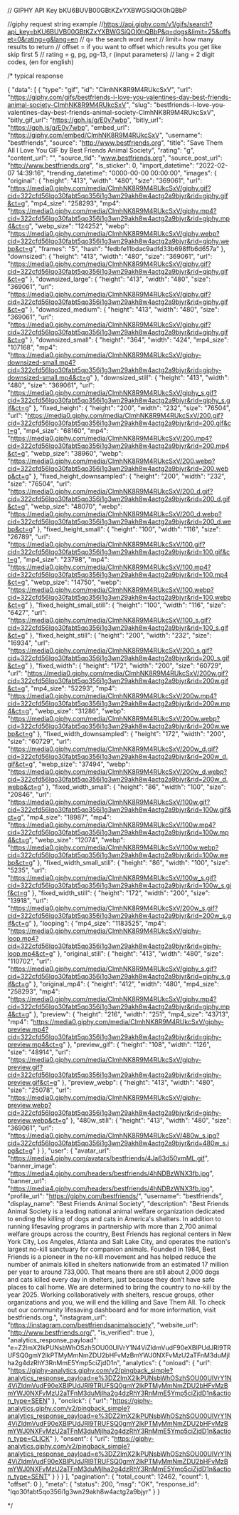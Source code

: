 // GIPHY API Key bKU6BUVB00GBtKZxYXBWGSiQOI0hQBbP


//giphy request string example
//https://api.giphy.com/v1/gifs/search?api_key=bKU6BUVB00GBtKZxYXBWGSiQOI0hQBbP&q=dogs&limit=25&offset=0&rating=g&lang=en
// q= the search word next
// limit= how many results to return
// offset = if you want to offset which results you get like skip first 5
// rating = g, pg, pg-13, r (input parameters)
// lang = 2 digit codes, (en for english)

/* typical response

{
  "data": [
    {
      "type": "gif",
      "id": "ClmhNK8R9M4RUkcSxV",
      "url": "https://giphy.com/gifs/bestfriends-i-love-you-valentines-day-best-friends-animal-society-ClmhNK8R9M4RUkcSxV",
      "slug": "bestfriends-i-love-you-valentines-day-best-friends-animal-society-ClmhNK8R9M4RUkcSxV",
      "bitly_gif_url": "https://gph.is/g/E0v7wbp",
      "bitly_url": "https://gph.is/g/E0v7wbp",
      "embed_url": "https://giphy.com/embed/ClmhNK8R9M4RUkcSxV",
      "username": "bestfriends",
      "source": "http://www.bestfriends.org",
      "title": "Save Them All I Love You GIF by Best Friends Animal Society",
      "rating": "g",
      "content_url": "",
      "source_tld": "www.bestfriends.org",
      "source_post_url": "http://www.bestfriends.org",
      "is_sticker": 0,
      "import_datetime": "2022-02-07 14:39:16",
      "trending_datetime": "0000-00-00 00:00:00",
      "images": {
        "original": {
          "height": "413",
          "width": "480",
          "size": "369061",
          "url": "https://media0.giphy.com/media/ClmhNK8R9M4RUkcSxV/giphy.gif?cid=322cfd56lqo30fabt5qo356i1g3wn29akh8w4actg2a9bjyr&rid=giphy.gif&ct=g",
          "mp4_size": "258293",
          "mp4": "https://media0.giphy.com/media/ClmhNK8R9M4RUkcSxV/giphy.mp4?cid=322cfd56lqo30fabt5qo356i1g3wn29akh8w4actg2a9bjyr&rid=giphy.mp4&ct=g",
          "webp_size": "124252",
          "webp": "https://media0.giphy.com/media/ClmhNK8R9M4RUkcSxV/giphy.webp?cid=322cfd56lqo30fabt5qo356i1g3wn29akh8w4actg2a9bjyr&rid=giphy.webp&ct=g",
          "frames": "5",
          "hash": "fedbfe11bdac9adfd33b698ffb6d657a"
        },
        "downsized": {
          "height": "413",
          "width": "480",
          "size": "369061",
          "url": "https://media0.giphy.com/media/ClmhNK8R9M4RUkcSxV/giphy.gif?cid=322cfd56lqo30fabt5qo356i1g3wn29akh8w4actg2a9bjyr&rid=giphy.gif&ct=g"
        },
        "downsized_large": {
          "height": "413",
          "width": "480",
          "size": "369061",
          "url": "https://media0.giphy.com/media/ClmhNK8R9M4RUkcSxV/giphy.gif?cid=322cfd56lqo30fabt5qo356i1g3wn29akh8w4actg2a9bjyr&rid=giphy.gif&ct=g"
        },
        "downsized_medium": {
          "height": "413",
          "width": "480",
          "size": "369061",
          "url": "https://media0.giphy.com/media/ClmhNK8R9M4RUkcSxV/giphy.gif?cid=322cfd56lqo30fabt5qo356i1g3wn29akh8w4actg2a9bjyr&rid=giphy.gif&ct=g"
        },
        "downsized_small": {
          "height": "364",
          "width": "424",
          "mp4_size": "107168",
          "mp4": "https://media0.giphy.com/media/ClmhNK8R9M4RUkcSxV/giphy-downsized-small.mp4?cid=322cfd56lqo30fabt5qo356i1g3wn29akh8w4actg2a9bjyr&rid=giphy-downsized-small.mp4&ct=g"
        },
        "downsized_still": {
          "height": "413",
          "width": "480",
          "size": "369061",
          "url": "https://media0.giphy.com/media/ClmhNK8R9M4RUkcSxV/giphy_s.gif?cid=322cfd56lqo30fabt5qo356i1g3wn29akh8w4actg2a9bjyr&rid=giphy_s.gif&ct=g"
        },
        "fixed_height": {
          "height": "200",
          "width": "232",
          "size": "76504",
          "url": "https://media0.giphy.com/media/ClmhNK8R9M4RUkcSxV/200.gif?cid=322cfd56lqo30fabt5qo356i1g3wn29akh8w4actg2a9bjyr&rid=200.gif&ct=g",
          "mp4_size": "68160",
          "mp4": "https://media0.giphy.com/media/ClmhNK8R9M4RUkcSxV/200.mp4?cid=322cfd56lqo30fabt5qo356i1g3wn29akh8w4actg2a9bjyr&rid=200.mp4&ct=g",
          "webp_size": "38960",
          "webp": "https://media0.giphy.com/media/ClmhNK8R9M4RUkcSxV/200.webp?cid=322cfd56lqo30fabt5qo356i1g3wn29akh8w4actg2a9bjyr&rid=200.webp&ct=g"
        },
        "fixed_height_downsampled": {
          "height": "200",
          "width": "232",
          "size": "76504",
          "url": "https://media0.giphy.com/media/ClmhNK8R9M4RUkcSxV/200_d.gif?cid=322cfd56lqo30fabt5qo356i1g3wn29akh8w4actg2a9bjyr&rid=200_d.gif&ct=g",
          "webp_size": "48070",
          "webp": "https://media0.giphy.com/media/ClmhNK8R9M4RUkcSxV/200_d.webp?cid=322cfd56lqo30fabt5qo356i1g3wn29akh8w4actg2a9bjyr&rid=200_d.webp&ct=g"
        },
        "fixed_height_small": {
          "height": "100",
          "width": "116",
          "size": "26789",
          "url": "https://media0.giphy.com/media/ClmhNK8R9M4RUkcSxV/100.gif?cid=322cfd56lqo30fabt5qo356i1g3wn29akh8w4actg2a9bjyr&rid=100.gif&ct=g",
          "mp4_size": "23798",
          "mp4": "https://media0.giphy.com/media/ClmhNK8R9M4RUkcSxV/100.mp4?cid=322cfd56lqo30fabt5qo356i1g3wn29akh8w4actg2a9bjyr&rid=100.mp4&ct=g",
          "webp_size": "14750",
          "webp": "https://media0.giphy.com/media/ClmhNK8R9M4RUkcSxV/100.webp?cid=322cfd56lqo30fabt5qo356i1g3wn29akh8w4actg2a9bjyr&rid=100.webp&ct=g"
        },
        "fixed_height_small_still": {
          "height": "100",
          "width": "116",
          "size": "6427",
          "url": "https://media0.giphy.com/media/ClmhNK8R9M4RUkcSxV/100_s.gif?cid=322cfd56lqo30fabt5qo356i1g3wn29akh8w4actg2a9bjyr&rid=100_s.gif&ct=g"
        },
        "fixed_height_still": {
          "height": "200",
          "width": "232",
          "size": "16934",
          "url": "https://media0.giphy.com/media/ClmhNK8R9M4RUkcSxV/200_s.gif?cid=322cfd56lqo30fabt5qo356i1g3wn29akh8w4actg2a9bjyr&rid=200_s.gif&ct=g"
        },
        "fixed_width": {
          "height": "172",
          "width": "200",
          "size": "60729",
          "url": "https://media0.giphy.com/media/ClmhNK8R9M4RUkcSxV/200w.gif?cid=322cfd56lqo30fabt5qo356i1g3wn29akh8w4actg2a9bjyr&rid=200w.gif&ct=g",
          "mp4_size": "52293",
          "mp4": "https://media0.giphy.com/media/ClmhNK8R9M4RUkcSxV/200w.mp4?cid=322cfd56lqo30fabt5qo356i1g3wn29akh8w4actg2a9bjyr&rid=200w.mp4&ct=g",
          "webp_size": "31286",
          "webp": "https://media0.giphy.com/media/ClmhNK8R9M4RUkcSxV/200w.webp?cid=322cfd56lqo30fabt5qo356i1g3wn29akh8w4actg2a9bjyr&rid=200w.webp&ct=g"
        },
        "fixed_width_downsampled": {
          "height": "172",
          "width": "200",
          "size": "60729",
          "url": "https://media0.giphy.com/media/ClmhNK8R9M4RUkcSxV/200w_d.gif?cid=322cfd56lqo30fabt5qo356i1g3wn29akh8w4actg2a9bjyr&rid=200w_d.gif&ct=g",
          "webp_size": "37494",
          "webp": "https://media0.giphy.com/media/ClmhNK8R9M4RUkcSxV/200w_d.webp?cid=322cfd56lqo30fabt5qo356i1g3wn29akh8w4actg2a9bjyr&rid=200w_d.webp&ct=g"
        },
        "fixed_width_small": {
          "height": "86",
          "width": "100",
          "size": "20846",
          "url": "https://media0.giphy.com/media/ClmhNK8R9M4RUkcSxV/100w.gif?cid=322cfd56lqo30fabt5qo356i1g3wn29akh8w4actg2a9bjyr&rid=100w.gif&ct=g",
          "mp4_size": "18987",
          "mp4": "https://media0.giphy.com/media/ClmhNK8R9M4RUkcSxV/100w.mp4?cid=322cfd56lqo30fabt5qo356i1g3wn29akh8w4actg2a9bjyr&rid=100w.mp4&ct=g",
          "webp_size": "12074",
          "webp": "https://media0.giphy.com/media/ClmhNK8R9M4RUkcSxV/100w.webp?cid=322cfd56lqo30fabt5qo356i1g3wn29akh8w4actg2a9bjyr&rid=100w.webp&ct=g"
        },
        "fixed_width_small_still": {
          "height": "86",
          "width": "100",
          "size": "5235",
          "url": "https://media0.giphy.com/media/ClmhNK8R9M4RUkcSxV/100w_s.gif?cid=322cfd56lqo30fabt5qo356i1g3wn29akh8w4actg2a9bjyr&rid=100w_s.gif&ct=g"
        },
        "fixed_width_still": {
          "height": "172",
          "width": "200",
          "size": "13918",
          "url": "https://media0.giphy.com/media/ClmhNK8R9M4RUkcSxV/200w_s.gif?cid=322cfd56lqo30fabt5qo356i1g3wn29akh8w4actg2a9bjyr&rid=200w_s.gif&ct=g"
        },
        "looping": {
          "mp4_size": "1183525",
          "mp4": "https://media0.giphy.com/media/ClmhNK8R9M4RUkcSxV/giphy-loop.mp4?cid=322cfd56lqo30fabt5qo356i1g3wn29akh8w4actg2a9bjyr&rid=giphy-loop.mp4&ct=g"
        },
        "original_still": {
          "height": "413",
          "width": "480",
          "size": "110702",
          "url": "https://media0.giphy.com/media/ClmhNK8R9M4RUkcSxV/giphy_s.gif?cid=322cfd56lqo30fabt5qo356i1g3wn29akh8w4actg2a9bjyr&rid=giphy_s.gif&ct=g"
        },
        "original_mp4": {
          "height": "412",
          "width": "480",
          "mp4_size": "258293",
          "mp4": "https://media0.giphy.com/media/ClmhNK8R9M4RUkcSxV/giphy.mp4?cid=322cfd56lqo30fabt5qo356i1g3wn29akh8w4actg2a9bjyr&rid=giphy.mp4&ct=g"
        },
        "preview": {
          "height": "216",
          "width": "251",
          "mp4_size": "43713",
          "mp4": "https://media0.giphy.com/media/ClmhNK8R9M4RUkcSxV/giphy-preview.mp4?cid=322cfd56lqo30fabt5qo356i1g3wn29akh8w4actg2a9bjyr&rid=giphy-preview.mp4&ct=g"
        },
        "preview_gif": {
          "height": "108",
          "width": "126",
          "size": "48914",
          "url": "https://media0.giphy.com/media/ClmhNK8R9M4RUkcSxV/giphy-preview.gif?cid=322cfd56lqo30fabt5qo356i1g3wn29akh8w4actg2a9bjyr&rid=giphy-preview.gif&ct=g"
        },
        "preview_webp": {
          "height": "413",
          "width": "480",
          "size": "25078",
          "url": "https://media0.giphy.com/media/ClmhNK8R9M4RUkcSxV/giphy-preview.webp?cid=322cfd56lqo30fabt5qo356i1g3wn29akh8w4actg2a9bjyr&rid=giphy-preview.webp&ct=g"
        },
        "480w_still": {
          "height": "413",
          "width": "480",
          "size": "369061",
          "url": "https://media0.giphy.com/media/ClmhNK8R9M4RUkcSxV/480w_s.jpg?cid=322cfd56lqo30fabt5qo356i1g3wn29akh8w4actg2a9bjyr&rid=480w_s.jpg&ct=g"
        }
      },
      "user": {
        "avatar_url": "https://media4.giphy.com/avatars/bestfriends/4Ja63d50vmML.gif",
        "banner_image": "https://media4.giphy.com/headers/bestfriends/4hNDBzWNX3fb.jpg",
        "banner_url": "https://media4.giphy.com/headers/bestfriends/4hNDBzWNX3fb.jpg",
        "profile_url": "https://giphy.com/bestfriends/",
        "username": "bestfriends",
        "display_name": "Best Friends Animal Society",
        "description": "Best Friends Animal Society is a leading national animal welfare organization dedicated to ending the killing of dogs and cats in America's shelters. In addition to running lifesaving programs in partnership with more than 2,700 animal welfare groups across the country, Best Friends has regional centers in New York City, Los Angeles, Atlanta and Salt Lake City, and operates the nation's largest no-kill sanctuary for companion animals. Founded in 1984, Best Friends is a pioneer in the no-kill movement and has helped reduce the number of animals killed in shelters nationwide from an estimated 17 million per year to around 733,000. That means there are still about 2,000 dogs and cats killed every day in shelters, just because they don’t have safe places to call home. We are determined to bring the country to no-kill by the year 2025. Working collaboratively with shelters, rescue groups, other organizations and you, we will end the killing and Save Them All. To check out our community lifesaving dashboard and for more information, visit bestfriends.org.",
        "instagram_url": "https://instagram.com/bestfriendsanimalsociety",
        "website_url": "http://www.bestfriends.org/",
        "is_verified": true
      },
      "analytics_response_payload": "e=Z2lmX2lkPUNsbWhOSzhSOU00UlVrY1N4ViZldmVudF90eXBlPUdJRl9TRUFSQ0gmY2lkPTMyMmNmZDU2bHFvMzBmYWJ0NXFvMzU2aTFnM3duMjlha2g4dzRhY3RnMmE5Ymp5ciZjdD1n",
      "analytics": {
        "onload": {
          "url": "https://giphy-analytics.giphy.com/v2/pingback_simple?analytics_response_payload=e%3DZ2lmX2lkPUNsbWhOSzhSOU00UlVrY1N4ViZldmVudF90eXBlPUdJRl9TRUFSQ0gmY2lkPTMyMmNmZDU2bHFvMzBmYWJ0NXFvMzU2aTFnM3duMjlha2g4dzRhY3RnMmE5Ymp5ciZjdD1n&action_type=SEEN"
        },
        "onclick": {
          "url": "https://giphy-analytics.giphy.com/v2/pingback_simple?analytics_response_payload=e%3DZ2lmX2lkPUNsbWhOSzhSOU00UlVrY1N4ViZldmVudF90eXBlPUdJRl9TRUFSQ0gmY2lkPTMyMmNmZDU2bHFvMzBmYWJ0NXFvMzU2aTFnM3duMjlha2g4dzRhY3RnMmE5Ymp5ciZjdD1n&action_type=CLICK"
        },
        "onsent": {
          "url": "https://giphy-analytics.giphy.com/v2/pingback_simple?analytics_response_payload=e%3DZ2lmX2lkPUNsbWhOSzhSOU00UlVrY1N4ViZldmVudF90eXBlPUdJRl9TRUFSQ0gmY2lkPTMyMmNmZDU2bHFvMzBmYWJ0NXFvMzU2aTFnM3duMjlha2g4dzRhY3RnMmE5Ymp5ciZjdD1n&action_type=SENT"
        }
      }
    }
  ],
  "pagination": {
    "total_count": 12462,
    "count": 1,
    "offset": 0
  },
  "meta": {
    "status": 200,
    "msg": "OK",
    "response_id": "lqo30fabt5qo356i1g3wn29akh8w4actg2a9bjyr"
  }
}

*/